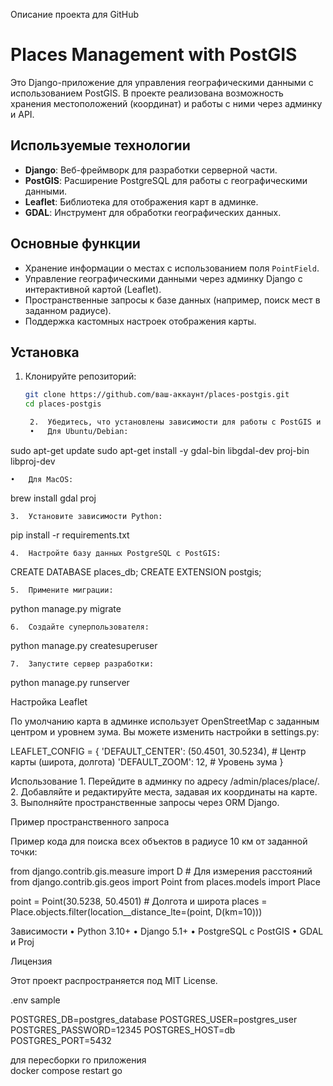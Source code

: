 Описание проекта для GitHub

# Places Management with PostGIS

Это Django-приложение для управления географическими данными с использованием PostGIS. В проекте реализована возможность хранения местоположений (координат) и работы с ними через админку и API.

## Используемые технологии

- **Django**: Веб-фреймворк для разработки серверной части.
- **PostGIS**: Расширение PostgreSQL для работы с географическими данными.
- **Leaflet**: Библиотека для отображения карт в админке.
- **GDAL**: Инструмент для обработки географических данных.

## Основные функции

- Хранение информации о местах с использованием поля `PointField`.
- Управление географическими данными через админку Django с интерактивной картой (Leaflet).
- Пространственные запросы к базе данных (например, поиск мест в заданном радиусе).
- Поддержка кастомных настроек отображения карты.

## Установка

1. Клонируйте репозиторий:
   ```bash
   git clone https://github.com/ваш-аккаунт/places-postgis.git
   cd places-postgis

	2.	Убедитесь, что установлены зависимости для работы с PostGIS и GDAL:
	•	Для Ubuntu/Debian:

sudo apt-get update
sudo apt-get install -y gdal-bin libgdal-dev proj-bin libproj-dev


	•	Для MacOS:

brew install gdal proj


	3.	Установите зависимости Python:

pip install -r requirements.txt


	4.	Настройте базу данных PostgreSQL с PostGIS:

CREATE DATABASE places_db;
CREATE EXTENSION postgis;


	5.	Примените миграции:

python manage.py migrate


	6.	Создайте суперпользователя:

python manage.py createsuperuser


	7.	Запустите сервер разработки:

python manage.py runserver



Настройка Leaflet

По умолчанию карта в админке использует OpenStreetMap с заданным центром и уровнем зума. Вы можете изменить настройки в settings.py:

LEAFLET_CONFIG = {
    'DEFAULT_CENTER': (50.4501, 30.5234),  # Центр карты (широта, долгота)
    'DEFAULT_ZOOM': 12,                   # Уровень зума
}

Использование
	1.	Перейдите в админку по адресу /admin/places/place/.
	2.	Добавляйте и редактируйте места, задавая их координаты на карте.
	3.	Выполняйте пространственные запросы через ORM Django.

Пример пространственного запроса

Пример кода для поиска всех объектов в радиусе 10 км от заданной точки:

from django.contrib.gis.measure import D  # Для измерения расстояний
from django.contrib.gis.geos import Point
from places.models import Place

point = Point(30.5238, 50.4501)  # Долгота и широта
places = Place.objects.filter(location__distance_lte=(point, D(km=10)))

Зависимости
	•	Python 3.10+
	•	Django 5.1+
	•	PostgreSQL с PostGIS
	•	GDAL и Proj

Лицензия

Этот проект распространяется под MIT License.

.env sample

POSTGRES_DB=postgres_database
POSTGRES_USER=postgres_user
POSTGRES_PASSWORD=12345
POSTGRES_HOST=db
POSTGRES_PORT=5432

для пересборки го приложения  
docker compose restart go
